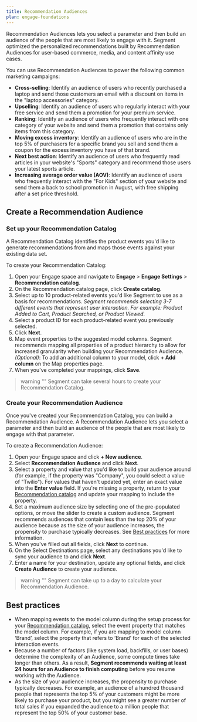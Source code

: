 ```yaml
---
title: Recommendation Audiences
plan: engage-foundations
---
```

Recommendation Audiences lets you select a parameter and then build an audience of the people that are most likely to engage with it. Segment optimized the personalized recommendations built by Recommendation Audiences for user-based commerce, media, and content affinity use cases. 

You can use Recommendation Audiences to power the following common marketing campaigns: 

- **Cross-selling**: Identify an audience of users who recently purchased a laptop and send those customers an email with a discount on items in the "laptop accessories" category. 
- **Upselling**: Identify an audience of users who regularly interact with your free service and send them a promotion for your premium service. 
- **Ranking**: Identify an audience of users who frequently interact with one category of your website and send them a promotion that contains only items from this category. 
- **Moving excess inventory**: Identify an audience of users who are in the top 5% of purchasers for a specific brand you sell and send them a coupon for the excess inventory you have of that brand. 
- **Next best action**: Identify an audience of users who frequently read articles in your website's "Sports" category and recommend those users your latest sports article. 
- **Increasing average order value (AOV)**: Identify an audience of users who frequently interact with the "For Kids" section of your website and send them a back to school promotion in August, with free shipping after a set price threshold. 

## Create a Recommendation Audience

### Set up your Recommendation Catalog
A Recommendation Catalog identifies the product events you'd like to generate recommendations from and maps those events against your existing data set.

To create your Recommendation Catalog:
1. Open your Engage space and navigate to **Engage** > **Engage Settings** > **Recommendation catalog**. 
2. On the Recommendation catalog page, click **Create catalog**. 
3. Select up to 10 product-related events you'd like Segment to use as a basis for recommendations. *Segment recommends selecting 3-7 different events that represent user interaction. For example: Product Added to Cart, Product Searched, or Product Viewed*. 
4. Select a product ID for each product-related event you previously selected. 
5. Click **Next**. 
6. Map event properties to the suggested model columns. Segment recommends mapping all properties of a product hierarchy to allow for increased granularity when building your Recommendation Audience. <br> _(Optional)_: To add an additional column to your model, click **+ Add column** on the Map properties page. 
7. When you've completed your mappings, click **Save**. 

> warning ""
> Segment can take several hours to create your Recommendation Catalog. 

### Create your Recommendation Audience
Once you've created your Recommendation Catalog, you can build a Recommendation Audience. A Recommendation Audience lets you select a parameter and then build an audience of the people that are most likely to engage with that parameter. 

To create a Recommendation Audience: 
1. Open your Engage space and click **+ New audience**. 
2. Select **Recommendation Audience** and click **Next**. 
3. Select a property and value that you'd like to build your audience around (for example, if the property was "Company", you could select a value of "Twilio"). For values that haven't updated yet, enter an exact value into the **Enter value** field. If you're missing a property, return to your [Recommendation catalog](#set-up-your-recommendation-catalog) and update your mapping to include the property. 
4. Set a maximum audience size by selecting one of the pre-populated options, or move the slider to create a custom audience. Segment recommends audiences that contain less than the top 20% of your audience because as the size of your audience increases, the propensity to purchase typically decreases. See [Best practices](#best-practices) for more information.
5. When you've filled out all fields, click **Next** to continue. 
6. On the Select Destinations page, select any destinations you'd like to sync your audience to and click **Next**.
7. Enter a name for your destination, update any optional fields, and click **Create Audience** to create your audience. 

> warning ""
> Segment can take up to a day to calculate your Recommendation Audience.

## Best practices

- When mapping events to the model column during the setup process for your [Recommendation catalog](#set-up-your-recommendation-catalog), select the event property that matches the model column. For example, if you are mapping to model column ‘Brand’, select the property that refers to ‘Brand’ for each of the selected interaction events.
- Because a number of factors (like system load, backfills, or user bases) determine the complexity of an Audience, some compute times take longer than others. As a result, **Segment recommends waiting at least 24 hours for an Audience to finish computing** before you resume working with the Audience.
- As the size of your audience increases, the propensity to purchase typically decreases. For example, an audience of a hundred thousand people that represents the top 5% of your customers might be more likely to purchase your product, but you might see a greater number of total sales if you expanded the audience to a million people that represent the top 50% of your customer base. 